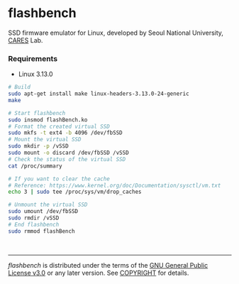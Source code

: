 flashbench
========
SSD firmware emulator for Linux, developed by Seoul National University,
[CARES] Lab.

### Requirements
- Linux 3.13.0

```bash
# Build
sudo apt-get install make linux-headers-3.13.0-24-generic
make

# Start flashbench
sudo insmod flashBench.ko
# Format the created virtual SSD
sudo mkfs -t ext4 -b 4096 /dev/fbSSD
# Mount the virtual SSD
sudo mkdir -p /vSSD
sudo mount -o discard /dev/fbSSD /vSSD
# Check the status of the virtual SSD
cat /proc/summary

# If you want to clear the cache
# Reference: https://www.kernel.org/doc/Documentation/sysctl/vm.txt
echo 3 | sudo tee /proc/sys/vm/drop_caches

# Unmount the virtual SSD
sudo umount /dev/fbSSD
sudo rmdir /vSSD
# End flashbench
sudo rmmod flashBench
```

&nbsp;

--------

*flashbench* is distributed under the terms of the [GNU General Public License
v3.0] or any later version. See [COPYRIGHT] for details.

[CARES]: http://davinci.snu.ac.kr
[GNU General Public License v3.0]: LICENSE
[COPYRIGHT]: COPYRIGHT

